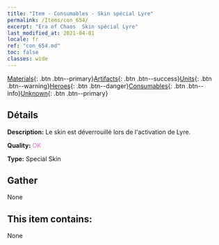 ```yaml
---
title: "Item - Consumables - Skin spécial Lyre"
permalink: /Items/con_654/
excerpt: "Era of Chaos  Skin spécial Lyre"
last_modified_at: 2021-04-01
locale: fr
ref: "con_654.md"
toc: false
classes: wide
---
```

 [Materials](/fr/Items/){: .btn .btn--primary}[Artifacts](/fr/Items/Artifacts/){: .btn .btn--success}[Units](/fr/Items/Units/){: .btn .btn--warning}[Heroes](/fr/Items/Heroes/){: .btn .btn--danger}[Consumables](/fr/Items/Consumables/){: .btn .btn--info}[Unknown](/fr/Items/Unknown/){: .btn .btn--primary}

## Détails
 **Description:** Le skin est déverrouillé lors de l'activation de Lyre.

 **Quality:** <span style="color: #DA70D6">OK</span>

 **Type:** Special Skin

## Gather

  None

## This item contains:

  None

